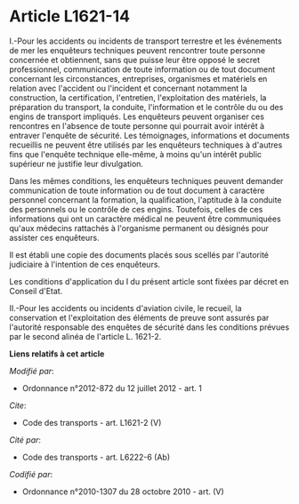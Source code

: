 # Article L1621-14

I.-Pour les accidents ou incidents de transport terrestre et les événements de mer les enquêteurs techniques peuvent
rencontrer toute personne concernée et obtiennent, sans que puisse leur être opposé le secret professionnel, communication de
toute information ou de tout document concernant les circonstances, entreprises, organismes et matériels en relation avec
l'accident ou l'incident et concernant notamment la construction, la certification, l'entretien, l'exploitation des
matériels, la préparation du transport, la conduite, l'information et le contrôle du ou des engins de transport impliqués.
Les enquêteurs peuvent organiser ces rencontres en l'absence de toute personne qui pourrait avoir intérêt à entraver
l'enquête de sécurité. Les témoignages, informations et documents recueillis ne peuvent être utilisés par les enquêteurs
techniques à d'autres fins que l'enquête technique elle-même, à moins qu'un intérêt public supérieur ne justifie leur
divulgation. 

Dans les mêmes conditions, les enquêteurs techniques peuvent demander communication de toute information ou de tout document
à caractère personnel concernant la formation, la qualification, l'aptitude à la conduite des personnels ou le contrôle de
ces engins. Toutefois, celles de ces informations qui ont un caractère médical ne peuvent être communiquées qu'aux médecins
rattachés à l'organisme permanent ou désignés pour assister ces enquêteurs. 

Il est établi une copie des documents placés sous scellés par l'autorité judiciaire à l'intention de ces enquêteurs. 

Les conditions d'application du I du présent article sont fixées par décret en Conseil d'Etat. 

II.-Pour les accidents ou incidents d'aviation civile, le recueil, la conservation et l'exploitation des éléments de preuve
sont assurés par l'autorité responsable des enquêtes de sécurité dans les conditions prévues par le second alinéa de
l'article L. 1621-2.

**Liens relatifs à cet article**

_Modifié par_:

  - Ordonnance n°2012-872 du 12 juillet 2012 - art. 1

_Cite_:

  - Code des transports - art. L1621-2 (V)

_Cité par_:

  - Code des transports - art. L6222-6 (Ab)

_Codifié par_:

  - Ordonnance n°2010-1307 du 28 octobre 2010 - art. (V)
